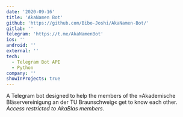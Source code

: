 ```yaml
---
date: '2020-09-16'
title: 'AkaNamen Bot'
github: 'https://github.com/Bibo-Joshi/AkaNamen-Bot/'
gitlab: ''
telegram: 'https://t.me/AkaNamenBot'
ios: ''
android: ''
external: ''
tech:
  - Telegram Bot API
  - Python
company: ''
showInProjects: true
---
```


A Telegram bot designed to help the members of the »Akademische Bläservereinigung an der TU Braunschweig« get to know each other. _Access restricted to AkaBlas members._
